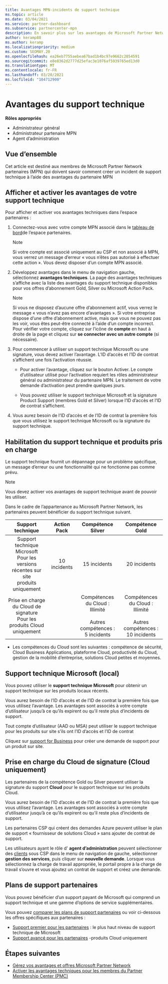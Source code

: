 ```yaml
---
title: Avantages MPN-incidents de support technique
ms.topic: article
ms.date: 03/04/2021
ms.service: partner-dashboard
ms.subservice: partnercenter-mpn
description: En savoir plus sur les avantages de Microsoft Partner Network (MPN) pour les incidents de support technique
author: keramp88
ms.author: keramp
ms.localizationpriority: medium
ms.custom: SEOMAY.20
ms.openlocfilehash: ea26eb7755aebea67bad1b4bc97e9662c2054591
ms.sourcegitcommit: e8e8362d2777d25efac3e1076af5939765ed13d0
ms.translationtype: MT
ms.contentlocale: fr-FR
ms.lasthandoff: 03/20/2021
ms.locfileid: "104712900"
---
```

# <a name="technical-support-benefits"></a>Avantages du support technique

**Rôles appropriés**
-   Administrateur général 
-   Administrateur partenaire MPN 
-   Agent d’administration 

## <a name="overview"></a>Vue d’ensemble

Cet article est destiné aux membres de Microsoft Partner Network partenaires (MPN) qui doivent savoir comment créer un incident de support technique à l’aide des avantages du partenaire MPN

## <a name="view-and-activate-your-technical-support-benefits"></a>Afficher et activer les avantages de votre support technique 

Pour afficher et activer vos avantages techniques dans l’espace partenaires :

1. Connectez-vous avec votre compte MPN associé dans le [tableau de bord](https://partner.microsoft.com/dashboard)de l’espace partenaires. 
    > [!NOTE]
    > Si votre compte est associé uniquement au CSP et non associé à MPN, vous verrez un message d’erreur « vous n’êtes pas autorisé à effectuer cette action ». Vous devez disposer d’un compte MPN associé.

2. Développez avantages dans le menu de navigation gauche, sélectionnez **avantages techniques**. La page des avantages techniques s’affiche avec la liste des avantages du support technique disponibles pour vos offres d’abonnement Gold, Silver ou Microsoft Action Pack. 

    > [!NOTE]
    >Si vous ne disposez d’aucune offre d’abonnement actif, vous verrez le message « vous n’avez pas encore d’avantages ». Si votre entreprise dispose d’une offre d’abonnement active, mais que vous ne pouvez pas les voir, vous êtes peut-être connecté à l’aide d’un compte incorrect. Pour vérifier votre compte, cliquez sur l’icône de **compte** en haut à droite de la page et cliquez sur **se connecter avec un autre compte** (si nécessaire).

3. Pour commencer à utiliser un support technique Microsoft ou une signature, vous devez activer l’avantage. L’ID d’accès et l’ID de contrat s’affichent une fois l’activation réussie. 

    -   Pour activer l’avantage, cliquez sur le bouton Activer. Le compte d’utilisateur utilisé pour l’activation requiert les rôles administrateur général ou administrateur du partenaire MPN. Le traitement de votre demande d’activation peut prendre quelques jours. 

    - Vous pouvez utiliser le support technique Microsoft et la signature Product Support (membres Gold et Silver) lorsque l’ID d’accès et l’ID de contrat s’affichent. 

 4. Vous aurez besoin de l’ID d’accès et de l’ID de contrat la première fois que vous utilisez le support technique Microsoft ou la signature du support technique.  

## <a name="technical-support-entitlement-and-supported-products"></a>Habilitation du support technique et produits pris en charge

Le support technique fournit un dépannage pour un problème spécifique, un message d’erreur ou une fonctionnalité qui ne fonctionne pas comme prévu.

> [!NOTE]
> Vous devez activer vos avantages de support technique avant de pouvoir les utiliser. 

Dans le cadre de l’appartenance au Microsoft Partner Network, les partenaires peuvent bénéficier du support technique suivant.


| Support technique |  Action Pack | Compétence Silver | Compétence Gold |
|:---:|:---:|:---:|:---:|
| Support technique Microsoft<br>Pour les versions récentes sur site <br>produits uniquement | 10 incidents | 15 incidents  | 20 incidents |
| Prise en charge du Cloud de signature<br>Pour les produits Cloud uniquement |  | Compétences du Cloud :<br>Illimité<br><br>Autres compétences :<br>5 incidents  | Compétences du Cloud :<br>Illimité<br>          <br>Autres compétences :<br>10 incidents  |

* Les compétences du Cloud sont les suivantes : compétence de sécurité, Cloud Business Applications, plateforme Cloud, productivité du Cloud, gestion de la mobilité d’entreprise, solutions Cloud petites et moyennes.

## <a name="microsoft-product-support-on-premises"></a>Support technique Microsoft (local)

Vous pouvez utiliser le  **support technique Microsoft** pour obtenir un support technique sur les produits locaux récents. 

Vous aurez besoin de l’ID d’accès et de l’ID de contrat la première fois que vous utilisez l’avantage. Les avantages sont associés à votre compte d’utilisateur jusqu’à ce qu’ils expirent ou qu’il reste plus d’incidents de support.

Tout compte d’utilisateur (AAD ou MSA) peut utiliser le support technique pour les produits sur site s’ils ont l’ID d’accès et l’ID de contrat

Cliquez sur [support for Business](https://support.serviceshub.microsoft.com/supportforbusiness/create) pour créer une demande de support pour un produit sur site.

## <a name="signature-cloud-support-cloud-only"></a>Prise en charge du Cloud de signature (Cloud uniquement)

Les partenaires de la compétence Gold ou Silver peuvent utiliser la signature du support **Cloud** pour le support technique sur les produits Cloud. 

Vous aurez besoin de l’ID d’accès et de l’ID de contrat la première fois que vous utilisez l’avantage. Les avantages sont associés à votre compte d’utilisateur jusqu’à ce qu’ils expirent ou qu’il reste plus d’incidents de support.

Les partenaires CSP qui créent des demandes Azure peuvent utiliser le plan de support « fournisseur de solutions Cloud » sans ajouter de contrat de support.

Les utilisateurs ayant le rôle d' **agent d’administration** peuvent sélectionner des [clients](https://partner.microsoft.com/commerce/customers/list) sous CSP dans le menu de navigation de gauche, sélectionner **gestion des services**, puis cliquer sur **nouvelle demande**.  Lorsque vous sélectionnez la charge de travail appropriée, le portail propre à la charge de travail s’ouvre et vous ajoutez un contrat de support et créez une demande.

## <a name="partner-support-plans"></a>Plans de support partenaires

Vous pouvez bénéficier d’un support payant de Microsoft qui comprend un support technique et une gamme d’options de service supplémentaires. 

Vous pouvez [comparer les plans de support partenaires](https://partner.microsoft.com/support/partnersupport) ou voir ci-dessous les offres spécifiques aux partenaires :

- [Support premier pour les partenaires](https://partner.microsoft.com/support/microsoft-services-premier-support) : le plus haut niveau de support technique de Microsoft
- [Support avancé pour les partenaires](https://partner.microsoft.com/support/advanced-cloud-support) -produits Cloud uniquement


## <a name="next-steps"></a>Étapes suivantes

- [Gérez vos avantages et offres Microsoft Partner Network](manage-your-partner-network-benefits.md)
- [Activer les avantages techniques pour les membres du Partner Membership Center (PMC)](partner-membership-center-tech-benefits-activate.md)
